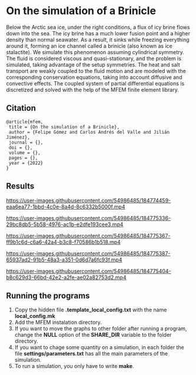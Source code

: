 # On the simulation of a Brinicle

Below the Arctic sea ice, under the right conditions, a flux of icy brine flows down into the sea. The icy brine has a much lower fusion point and a higher density than normal seawater. As a result, it sinks while freezing everything around it, forming an ice channel called a brinicle (also known as ice stalactite). We simulate this phenomenon assuming cylindrical symmetry. The fluid is considered viscous and quasi-stationary, and the problem is simulated, taking advantage of the setup symmetries. The heat and salt transport are weakly coupled to the fluid motion and are modeled with the corresponding conservation equations, taking into account diffusive and convective effects. The coupled system of partial differential equations is discretized and solved with the help of the MFEM finite element library. 

## Citation

```
@article{mfem,
 title = {On the simulation of a Brinicle},
 author = {Felipe Gómez and Carlos Andrés del Valle and Jilián Jiménez},
 journal = {},
 doi = {},
 volume = {},
 pages = {},
 year = {2022}
}
```

## Results

https://user-images.githubusercontent.com/54986485/184774459-eaa6ea77-1bbd-4c0e-8a4d-8c6332b5000f.mp4



https://user-images.githubusercontent.com/54986485/184775336-29bc8db5-5b58-4976-ac1b-e2dfe193cee3.mp4



https://user-images.githubusercontent.com/54986485/184775367-ff9b1c6d-c6a6-42a4-b3c8-f70586b1b518.mp4




https://user-images.githubusercontent.com/54986485/184775387-65937ad2-91b5-48a3-a351-0d6d7a6fc93f.mp4




https://user-images.githubusercontent.com/54986485/184775404-b8c629d3-66bd-42e2-a2fe-ae02a82753d2.mp4



## Running the programs

1. Copy the hidden file **.template\_local\_config.txt** with the name **local\_config.mk**
2. Add the MFEM instalation directory.
3. If you want to move the graphs to other folder after running a program, change the **NULL** option of the **SHARE\_DIR** variable to the folder directory.
4. If you want to chage some quantity on a simulation, in each folder the file **settings/parameters.txt** has all the main parameters of the simulation.
5. To run a simulation, you only have to write **make**.

